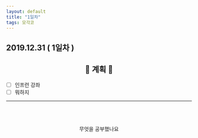 ```yaml
---
layout: default
title: "1일차"
tags: 모각코
---
```


## 2019.12.31 ( 1일차 )

## <center>📝 계획 📝</center>  

- [ ] 인프런 강좌
- [ ] 뭐하지

***
<br>
<br>
<br>
 <center>무엇을 공부했나요</center>  
<br>
<br>
<br>
